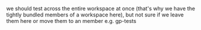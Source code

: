 we should test across the entire workspace at once (that's why we have the tightly bundled members of a workspace here), but not sure if we leave them here or move them to an member e.g. gp-tests
